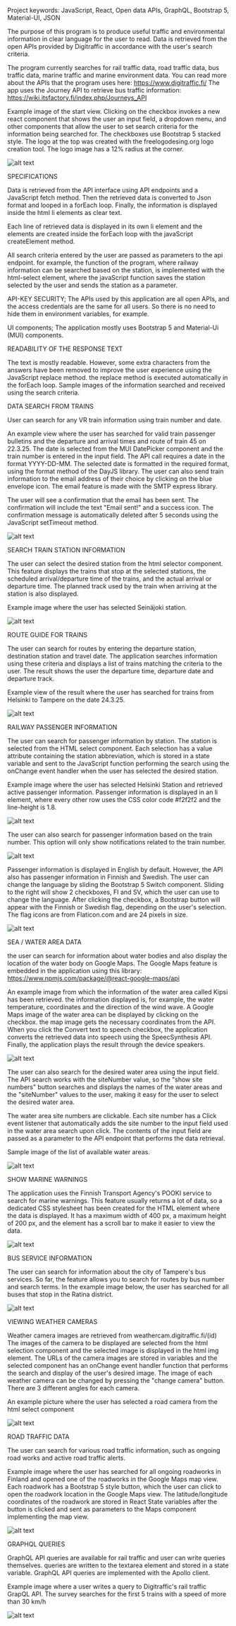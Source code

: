 Project keywords: JavaScript, React, Open data APIs, GraphQL, Bootstrap 5, Material-UI, JSON

The purpose of this program is to produce useful traffic and environmental information in clear language for the user to read. Data is retrieved from the open APIs provided by Digitraffic in accordance with the user's search criteria.

The program currently searches for rail traffic data, road traffic data, bus traffic data, marine traffic and marine environment data. You can read more about the APIs that the program uses here: https://www.digitraffic.fi/
The app uses the Journey API to retrieve bus traffic information: https://wiki.itsfactory.fi/index.php/Journeys_API

Example image of the start view. Clicking on the checkbox invokes a new react component that shows the user an input field, a dropdown menu, and other components that allow the user to set search criteria for the information being searched for. The checkboxes use Bootstrap 5 stacked style. The logo at the top was created with the freelogodesing.org logo creation tool. The logo image has a 12% radius at the corner.

![alt text](src/images/startview.png)

SPECIFICATIONS

Data is retrieved from the API interface using API endpoints and a JavaScript fetch method.
Then the retrieved data is converted to Json format and looped in a forEach loop. Finally, the information is displayed inside the html li elements as clear text.

Each line of retrieved data is displayed in its own li element and the elements are created inside the forEach loop with the javaScript createElement method.

All search criteria entered by the user are passed as parameters to the api endpoint. for example, the function of the program, where railway information can be searched based on the station, is implemented with the html-select element, where the javaScript function saves the station selected by the user and sends the station as a parameter.

API-KEY SECURITY; The APIs used by this application are all open APIs, and the access credentials are the same for all users. So there is no need to hide them in environment variables, for example.

UI components; The application mostly uses Bootstrap 5 and Material-Ui (MUI) components.


READABILITY OF THE RESPONSE TEXT

The text is mostly readable. However, some extra characters from the answers have been removed to improve the user experience using the JavaScript replace method. the replace method is executed automatically in the forEach loop.
Sample images of the information searched and received using the search criteria.

DATA SEARCH FROM TRAINS

User can search for any VR train information using train number and date.

An example view where the user has searched for valid train passenger bulletins and the departure and arrival times and route of train 45 on 22.3.25. The date is selected from the MUI DatePicker component and the train number is entered in the input field. The API call requires a date in the format YYYY-DD-MM. The selected date is formatted in the required format, using the format method of the DayJS library. The user can also send train information to the email address of their choice by clicking on the blue envelope icon. The email feature is made with the SMTP express library.

The user will see a confirmation that the email has been sent. The confirmation will include the text "Email sent!" and a success icon. The confirmation message is automatically deleted after 5 seconds using the JavaScript setTimeout method.

![alt text](src/images/dataoftrain-1.png)

SEARCH TRAIN STATION INFORMATION

The user can select the desired station from the html selector component. This feature displays the trains that stop at the selected stations, the scheduled arrival/departure time of the trains, and the actual arrival or departure time. The planned track used by the train when arriving at the station is also displayed.

Example image where the user has selected Seinäjoki station.

![alt text](src/images/skStation.png)

ROUTE GUIDE FOR TRAINS

The user can search for routes by entering the departure station, destination station and travel date. The application searches information using these criteria and displays a list of trains matching the criteria to the user. The result shows the user the departure time, departure date and departure track.

Example view of the result where the user has searched for trains from Helsinki to Tampere on the date 24.3.25.

![alt text](src/images/routeguide.png)

RAILWAY PASSENGER INFORMATION

The user can search for passenger information by station. The station is selected from the HTML select component. Each selection has a value attribute containing the station abbreviation, which is stored in a state variable and sent to the JavaScript function performing the search using the onChange event handler when the user has selected the desired station.

Example image where the user has selected Helsinki Station and retrieved active passenger information. Passenger information is displayed in an li element, where every other row uses the CSS color code #f2f2f2 and the  line-height is 1.8.

![alt text](src/images/passengerInfo.png)

The user can also search for passenger information based on the train number. This option will only show notifications related to the train number.

![alt text](src/images/bynumber.png)


Passenger information is displayed in English by default. However, the API also has passenger information in Finnish and Swedish. The user can change the language by sliding the Bootstrap 5 Switch component. Sliding to the right will show 2 checkboxes, FI and SV, which the user can use to change the language. After clicking the checkbox, a Bootstrap button will appear with the Finnish or Swedish flag, depending on the user's selection. The flag icons are from Flaticon.com and are 24 pixels in size.

![alt text](src/images/langopt.png)

SEA / WATER AREA DATA

the user can search for information about water bodies and also display the location of the water body on Google Maps. The Google Maps feature is embedded in the application using this library: https://www.npmjs.com/package/@react-google-maps/api

An example image from which the information of the water area called Kipsi has been retrieved. the information displayed is, for example, the water temperature, coordinates and the direction of the wind wave. A Google Maps image of the water area can be displayed by clicking on the checkbox. the map image gets the necessary coordinates from the API.
When you click the Convert text to speech checkbox, the application converts the retrieved data into speech using the SpeecSynthesis API. Finally, the application plays the result through the device speakers.


![alt text](src/images/seaExample.png)

The user can also search for the desired water area using the input field.
The API search works with the siteNumber value, so the "show site numbers" button searches and displays the names of the water areas and the "siteNumber" values ​​to the user, making it easy for the user to select the desired water area. 

The water area site numbers are clickable. Each site number has a Click event listener that automatically adds the site number to the input field used in the water area search upon click. The contents of the input field are passed as a parameter to the API endpoint that performs the data retrieval.

Sample image of the list of available water areas.

![alt text](src/images/sites.png)

SHOW MARINE WARNINGS

The application uses the Finnish Transport Agency's POOKI service to search for marine warnings. This feature usually returns a lot of data, so a dedicated CSS stylesheet has been created for the HTML element where the data is displayed. It has a maximum width of 400 px, a maximum height of 200 px, and the element has a scroll bar to make it easier to view the data.

![alt text](src/images/marineWarnings.png)

BUS SERVICE INFORMATION

The user can search for information about the city of Tampere's bus services. So far, the feature allows you to search for routes by bus number and search terms. In the example image below, the user has searched for all buses that stop in the Ratina district.

![alt text](src/images/busdata.png)

VIEWING WEATHER CAMERAS

Weather camera images are retrieved from weathercam.digitraffic.fi/(id) The images of the camera to be displayed are selected from the html selection component and the selected image is displayed in the html img element. The URLs of the camera images are stored in variables and the selected component has an onChange event handler function that performs the search and display of the user's desired image. The image of each weather camera can be changed by pressing the "change camera" button. There are 3 different angles for each camera.

An example picture where the user has selected a road camera from the html select component

![alt text](src/images/weatherCam.png)


ROAD TRAFFIC DATA

The user can search for various road traffic information, such as ongoing road works and active road traffic alerts.

Example image where the user has searched for all ongoing roadworks in Finland and opened one of the roadworks in the Google Maps map view. Each roadwork has a Bootstrap 5 style button, which the user can click to open the roadwork location in the Google Maps view. The latitude/longitude coordinates of the roadwork are stored in React State variables after the button is clicked and sent as parameters to the Maps component implementing the map view.

![alt text](src/images/roadAnnounc.png)

GRAPHQL QUERIES

GraphQL API queries are available for rail traffic and user can write queries themselves. queries are written to the textarea element and stored in a state variable. GraphQL API queries are implemented with the Apollo client.

Example image where a user writes a query to Digitraffic's rail traffic GrapQL API. The survey searches for the first 5 trains with a speed of more than 30 km/h

![alt text](src/images/graphqlQuery.png)




